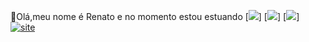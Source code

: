  🤚Olá,meu nome é Renato 
 e no momento estou estuando 
 [![](https://img.shields.io/badge/HTML5-E34F26?style=for-the-badge&logo=html5&logoColor=white)]
 [![](https://img.shields.io/badge/CSS3-1572B6?style=for-the-badge&logo=css3&logoColor=white)]
 [![](https://img.shields.io/badge/JavaScript-323330?style=for-the-badge&logo=javascript&logoColor=F7DF1E)]
[![site](https://img.shields.io/badge/website-000000?style=for-the-badge&logo=About.me&logoColor=white)](https://renato-travassos.github.io/Castilho-Moveis/)
